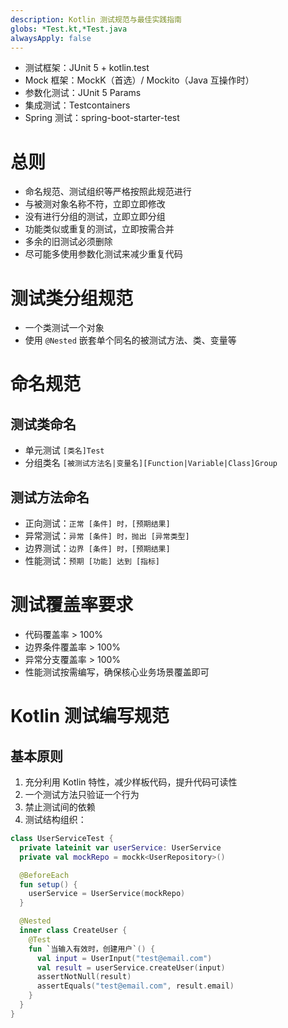 ```yaml
---
description: Kotlin 测试规范与最佳实践指南
globs: *Test.kt,*Test.java
alwaysApply: false
---
```


- 测试框架：JUnit 5 + kotlin.test
- Mock 框架：MockK（首选）/ Mockito（Java 互操作时）
- 参数化测试：JUnit 5 Params
- 集成测试：Testcontainers
- Spring 测试：spring-boot-starter-test
# 总则
- 命名规范、测试组织等严格按照此规范进行
- 与被测对象名称不符，立即立即修改
- 没有进行分组的测试，立即立即分组
- 功能类似或重复的测试，立即按需合并
- 多余的旧测试必须删除
- 尽可能多使用参数化测试来减少重复代码
# 测试类分组规范
- 一个类测试一个对象
- 使用 `@Nested` 嵌套单个同名的被测试方法、类、变量等

# 命名规范
## 测试类命名
- 单元测试 `[类名]Test`
- 分组类名 `[被测试方法名|变量名][Function|Variable|Class]Group`
## 测试方法命名
- 正向测试：`正常 [条件] 时，[预期结果]`
- 异常测试：`异常 [条件] 时，抛出 [异常类型]`
- 边界测试：`边界 [条件] 时，[预期结果]`
- 性能测试：`预期 [功能] 达到 [指标]`

# 测试覆盖率要求
- 代码覆盖率 > 100%
- 边界条件覆盖率 > 100%
- 异常分支覆盖率 > 100%
- 性能测试按需编写，确保核心业务场景覆盖即可

# Kotlin 测试编写规范
## 基本原则
1. 充分利用 Kotlin 特性，减少样板代码，提升代码可读性
2. 一个测试方法只验证一个行为
3. 禁止测试间的依赖
4. 测试结构组织：
```kotlin
class UserServiceTest {
  private lateinit var userService: UserService
  private val mockRepo = mockk<UserRepository>()

  @BeforeEach
  fun setup() {
    userService = UserService(mockRepo)
  }

  @Nested
  inner class CreateUser {
    @Test
    fun `当输入有效时，创建用户`() {
      val input = UserInput("test@email.com")
      val result = userService.createUser(input)
      assertNotNull(result)
      assertEquals("test@email.com", result.email)
    }
  }
}
```
